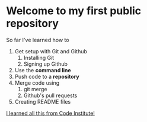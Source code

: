 # Welcome to my first public repository

So far I've learned how to 
1. Get setup with Git and Github
    1. Installing Git
    2. Signing up Github
2. Use the **command line**
3. Push code to a **repository**
4. Merge code using
    1. git merge
    2. Github's pull requests
5. Creating README files

[I learned all this from Code Institute!](http://codeinstitute.net)